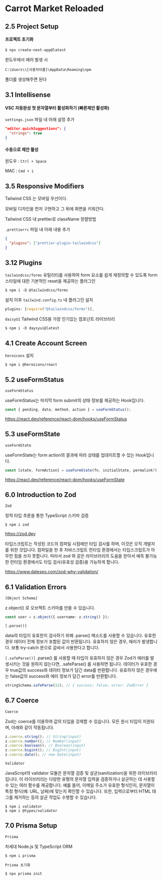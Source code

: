 # Carrot Market Reloaded

## 2.5 Project Setup

#### 프로젝트 초기화

```
$ npx create-next-app@latest
```

윈도우에서 에러 발생 시

`C:\Users\\[사용자이름]\AppData\Roaming\npm`

폴더를 생성해주면 된다

## 3.1 Intellisense

#### VSC 자동완성 첫 문자열부터 활성화하기 (빠른제안 활성화)

`settings.json` 파일 내 아래 설정 추가

```json
"editor.quickSuggestions": {
  "strings": true
}
```

#### 수동으로 제안 활성

윈도우 : `Ctrl + Space`

MAC : `Cmd + i`

## 3.5 Responsive Modifiers

Tailwind CSS 는 모바일 우선이다.

모바일 디자인을 먼저 구현하고 그 뒤에 화면을 키워간다.

Tailwind CSS 내 prettier로 className 정렬방법

`.prettierrc` 파일 내 아래 내용 추가

```json
{
  "plugins": ["prettier-plugin-tailwindcss"]
}
```

## 3.12 Plugins

`tailwindcss/forms` 유틸리티를 사용하여 form 요소를 쉽게 재정의할 수 있도록 form 스타일에 대한 기본적인 reset을 제공하는 플러그인

```
$ npm i -D @tailwindcss/forms
```

설치 이후 `tailwind.config.ts` 내 플러그인 설치

```ts
plugins: [require("@tailwindcss/forms")],
```

`daisyUI` Tailwind CSS용 가장 인기있는 컴포넌트 라이브러리

```
$ npm i -D daysyui@latest
```

## 4.1 Create Account Screen

`heroicons` 설치

```
$ npm i @heroicons/react
```

## 5.2 useFormStatus

`useFormStatus`

useFormStatus는 마지막 form submit의 상태 정보를 제공하는 Hook입니다.

```ts
const { pending, data, method, action } = useFormStatus();
```

https://react.dev/reference/react-dom/hooks/useFormStatus

## 5.3 useFormState

`useFormState`

useFormState는 form action의 결과에 따라 상태를 업데이트할 수 있는 Hook입니다.

```ts
const [state, formAction] = useFormState(fn, initialState, permalink?);
```

https://react.dev/reference/react-dom/hooks/useFormState

## 6.0 Introduction to Zod

`Zod`

정적 타입 추론을 통한 TypeScript 스키마 검증

```
$ npm i zod
```

https://zod.dev

타입스크립트는 작성된 코드의 컴파일 시점에만 타입 검사를 하며, 이것은 오직 개발자를 위한 것입니다.
컴파일을 한 후 자바스크립트 런타임 환경에서는 타입스크립트가 아무런 힘을 쓰지 못합니다.
따라서 zod 와 같은 라이브러리의 도움을 받아서 예측 불가능한 런타임 환경에서도 타입 검사(유효성 검증)을 가능하게 합니다.

https://www.daleseo.com/zod-why-validation/

## 6.1 Validation Errors

`[Object Schema]`

z.object() 로 오브젝트 스키마를 만들 수 있습니다.

```ts
const user = z.object({ username: z.string() });
```

`[.parse()]`

data의 타입이 유효한지 검사하기 위해 .parse() 메소드를 사용할 수 있습니다. 유효한 경우 데이터 전체 정보가 포함된 값이 반환됩니다. 유효하지 않은 경우, 에러가 발생합니다. 보통 try-catch 문으로 감싸서 사용한다고 합니다.

`[.safeParse()]`
.parse() 를 사용할 때 타입이 유효하지 않은 경우 Zod가 에러를 발생시키는 것을 원하지 않는다면, .safeParse() 를 사용하면 됩니다.
데이터가 유효한 경우 true값의 success와 데이터 정보가 담긴 data를 반환합니다.
유효하지 않은 경우에는 false값의 success와 에러 정보가 담긴 error를 반환합니다.

```ts
stringSchema.safeParse(12); // { success: false; error: ZodError }
```

## 6.7 Coerce

`Coerce`

Zod는 coerce를 이용하여 값의 타입을 강제할 수 있습니다.
모든 원시 타입이 지원되며, 아래와 같이 작동됩니다.

```ts
z.coerce.string(); // String(input)
z.coerce.number(); // Number(input)
z.coerce.boolean(); // Boolean(input)
z.coerce.bigint(); // BigInt(input)
z.coerce.date(); // new Date(input)
```

`Validator`

JavaScript의 validator 모듈은 문자열 검증 및 살균(sanitization)을 위한 라이브러리입니다. 이 라이브러리는 다양한 유형의 문자열 입력을 검증하거나 살균하는 데 사용할 수 있는 여러 함수를 제공합니다. 예를 들어, 이메일 주소가 유효한 형식인지, 문자열이 특정 형식(예: URL, 날짜)에 맞는지 확인할 수 있습니다. 또한, 입력으로부터 HTML 태그를 제거하는 등의 살균 작업도 수행할 수 있습니다.

```
$ npm i validator
$ npm i @types/validator
```

## 7.0 Prisma Setup

`Prisma`

차세대 Node.js 및 TypeScript ORM

```
$ npm i prisma
```

`Prisma 초기화`

```
$ npx prisma init
```
